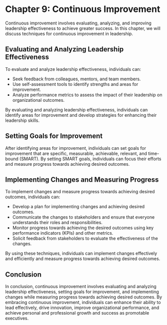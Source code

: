 Chapter 9: Continuous Improvement
=================================

Continuous improvement involves evaluating, analyzing, and improving leadership effectiveness to achieve greater success. In this chapter, we will discuss techniques for continuous improvement in leadership.

Evaluating and Analyzing Leadership Effectiveness
-------------------------------------------------

To evaluate and analyze leadership effectiveness, individuals can:

* Seek feedback from colleagues, mentors, and team members.
* Use self-assessment tools to identify strengths and areas for improvement.
* Analyze performance metrics to assess the impact of their leadership on organizational outcomes.

By evaluating and analyzing leadership effectiveness, individuals can identify areas for improvement and develop strategies for enhancing their leadership skills.

Setting Goals for Improvement
-----------------------------

After identifying areas for improvement, individuals can set goals for improvement that are specific, measurable, achievable, relevant, and time-bound (SMART). By setting SMART goals, individuals can focus their efforts and measure progress towards achieving desired outcomes.

Implementing Changes and Measuring Progress
-------------------------------------------

To implement changes and measure progress towards achieving desired outcomes, individuals can:

* Develop a plan for implementing changes and achieving desired outcomes.
* Communicate the changes to stakeholders and ensure that everyone understands their roles and responsibilities.
* Monitor progress towards achieving the desired outcomes using key performance indicators (KPIs) and other metrics.
* Solicit feedback from stakeholders to evaluate the effectiveness of the changes.

By using these techniques, individuals can implement changes effectively and efficiently and measure progress towards achieving desired outcomes.

Conclusion
----------

In conclusion, continuous improvement involves evaluating and analyzing leadership effectiveness, setting goals for improvement, and implementing changes while measuring progress towards achieving desired outcomes. By embracing continuous improvement, individuals can enhance their ability to lead effectively, drive innovation, improve organizational performance, and achieve personal and professional growth and success as promotable executives.
